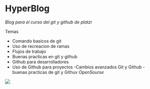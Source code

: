 # HyperBlog

*Blog para el curso del git y github de platzi*

Temas
- Comando basicos de git
- Uso de recreacion de ramas
- Flujos de trabajo
- Buenas practicas en git y github
- Github para desarrolladores 
- Uso de Github para proyectos 
-Cambios avanzados Git y Github
-buenas practicas de git y Githuv
*OpenSourse*

[![](https://www.howtogeek.com/wp-content/uploads/2017/09/1-github-explained.png?width=1198&trim=1,1&bg-color=000&pad=1,1)](http://https://www.howtogeek.com/wp-content/uploads/2017/09/1-github-explained.png?width=1198&trim=1,1&bg-color=000&pad=1,1)
